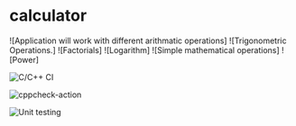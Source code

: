 # calculator
 
![Application will work with different arithmatic operations]
![Trigonometric Operations.]
![Factorials]
![Logarithm]
![Simple mathematical operations]
![Power]














![C/C++ CI](https://github.com/99002463/calculator/workflows/C/C++%20CI/badge.svg)      


![cppcheck-action](https://github.com/99002463/calculator/workflows/cppcheck-action/badge.svg)




![Unit testing](https://github.com/99002463/calculator/workflows/Unit%20testing/badge.svg)

